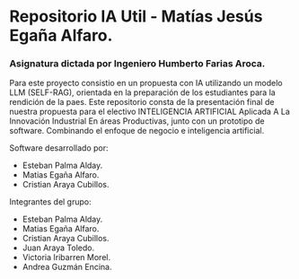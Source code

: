# Repositorio IA Util - Matías Jesús Egaña Alfaro.

### Asignatura dictada por Ingeniero Humberto Farias Aroca.

Para este proyecto consistio en un propuesta con IA utilizando un modelo LLM (SELF-RAG), orientada en la preparación de los estudiantes para la rendición de la paes. Este repositorio consta de la presentación final de nuestra propuesta para el electivo INTELIGENCIA ARTIFICIAL Aplicada A La Innovación Industrial En áreas Productivas, junto con un prototipo de software. Combinando el enfoque de negocio e inteligencia artificial.

Software desarrollado por:
- Esteban Palma Alday.
- Matias Egaña Alfaro.
- Cristian Araya Cubillos.

Integrantes del grupo:
- Esteban Palma Alday.
- Matias Egaña Alfaro.
- Cristian Araya Cubillos.
- Juan Araya Toledo.
- Victoria Iribarren Morel.
- Andrea Guzmán Encina.

